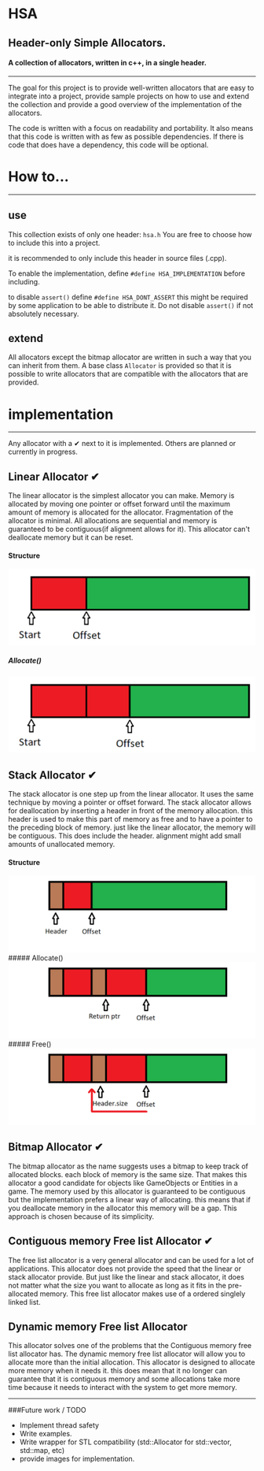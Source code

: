# HSA
Header-only Simple Allocators. 
---
#### A collection of allocators, written in c++, in a single header.
---

The goal for this project is to provide well-written allocators that are easy to integrate into a project, provide sample projects on how to use and extend the collection and provide a good overview of the implementation of the allocators.

The code is written with a focus on readability and portability. 
It also means that this code is written with as few as possible dependencies. If there is code that does have a dependency, this code will be optional.

# How to... 
---
## use
This collection exists of only one header: ```hsa.h```
You are free to choose how to include this into a project.

it is recommended to only include this header in source files (.cpp). 

To enable the implementation, define ```#define HSA_IMPLEMENTATION``` before including. 

to disable ```assert()``` define ```#define HSA_DONT_ASSERT```
this might be required by some application to be able to distribute it. Do not disable ```assert()``` if not absolutely necessary.  

## extend
All allocators except the bitmap allocator are written in such a way that you can inherit from them. A base class ```Allocator``` is provided so that it is possible to write allocators that are compatible with the allocators that are provided.


# implementation
---
Any allocator with a ✔ next to it is implemented. Others are planned or currently in progress.

## Linear Allocator ✔
The linear allocator is the simplest allocator you can make. Memory is allocated by moving one pointer or offset forward until the maximum amount of memory is allocated for the allocator. Fragmentation of the allocator is minimal. All allocations are sequential and memory is guaranteed to be contiguous(if alignment allows for it). This allocator can't deallocate memory but it can be reset.

#### Structure

<img src="images/linear_01.png">

##### Allocate()
<img src="images/linear_02.png">

## Stack Allocator ✔
The stack allocator is one step up from the linear allocator. It uses the same technique by moving a pointer or offset forward. The stack allocator allows for deallocation by inserting a header in front of the memory allocation. this header is used to make this part of memory as free and to have a pointer to the preceding block of memory. just like the linear allocator, the memory will be contiguous. This does include the header. alignment might add small amounts of unallocated memory.

#### Structure

<img src="images/Stack_01.png">
##### Allocate()
<img src="images/Stack_02.png">
##### Free()
<img src="images/Stack_03.png">

## Bitmap Allocator ✔
The bitmap allocator as the name suggests uses a bitmap to keep track of allocated blocks. each block of memory is the same size. That makes this allocator a good candidate for objects like GameObjects or Entities in a game. The memory used by this allocator is guaranteed to be contiguous but the implementation prefers a linear way of allocating. this means that if you deallocate memory in the allocator this memory will be a gap. This approach is chosen because of its simplicity.

## Contiguous memory Free list Allocator ✔
The free list allocator is a very general allocator and can be used for a lot of applications. This allocator does not provide the speed that the linear or stack allocator provide. But just like the linear and stack allocator, it does not matter what the size you want to allocate as long as it fits in the pre-allocated memory. This free list allocator makes use of a ordered singlely linked list.

## Dynamic memory Free list Allocator
This allocator solves one of the problems that the Contiguous memory free list allocator has. The dynamic memory free list allocator will allow you to allocate more than the initial allocation. This allocator is designed to allocate more memory when it needs it. this does mean that it no longer can guarantee that it is contiguous memory and some allocations take more time because it needs to interact with the system to get more memory.

---
###Future work / TODO

- Implement thread safety
- Write examples.
- Write wrapper for STL compatibility (std::Allocator for std::vector, std::map, etc)
- provide images for implementation.

